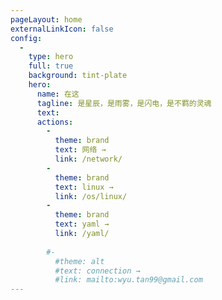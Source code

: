 ```yaml
---
pageLayout: home
externalLinkIcon: false
config:
  -
    type: hero
    full: true
    background: tint-plate
    hero:
      name: 在这
      tagline: 是星辰，是雨雾，是闪电，是不羁的灵魂
      text: 
      actions:
        -
          theme: brand
          text: 网络 →
          link: /network/
        -
          theme: brand
          text: linux →
          link: /os/linux/
        -
          theme: brand
          text: yaml →
          link: /yaml/          
          
        #-
          #theme: alt
          #text: connection →
          #link: mailto:wyu.tan99@gmail.com
---
```

